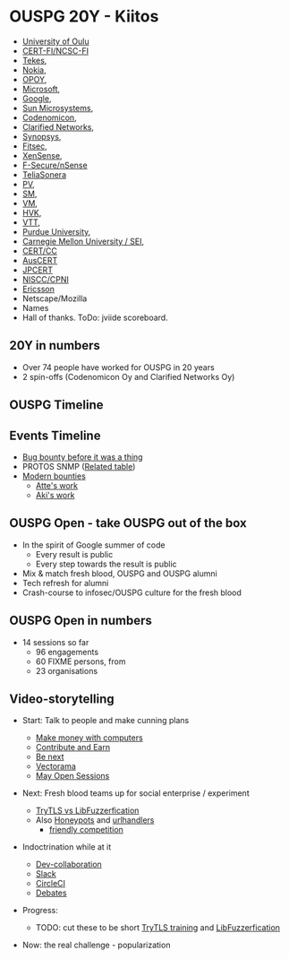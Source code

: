 # OUSPG 20Y - Kiitos

* [University of Oulu](https//www.oulu.fi/yliopisto/)
* [CERT-FI/NCSC-FI](https://www.viestintavirasto.fi/en/cybersecurity.html)
* [Tekes](https://www.tekes.fi/),
* [Nokia](https://www.nokia.com/),
* [OPOY](https://www.dna.fi/),
* [Microsoft](https://www.microsoft.com/),
* [Google](https://www.google.com/),
* [Sun Microsystems](https://www.oracle.com/sun),
* [Codenomicon](http://www.codenomicon.com),
* [Clarified Networks](https://www.clarifiednetworks.com),
* [Synopsys](http://www.synopsys.com/home.aspx),
* [Fitsec](https://www.fitsec.com),
* [XenSense](https://www.xensense.com),
* [F-Secure/nSense](https://www.f-secure.com/)
* [TeliaSonera](http://www.teliacompany.com/)
* [PV](https://www.mil.fi/),
* [SM](https://intermin.fi),
* [VM](https://vm.fi/),
* [HVK](http://www.nesa.fi/),
* [VTT](http://www.vtt.fi),
* [Purdue University](https://www.cs.purdue.edu/),
* [Carnegie Mellon University / SEI](https://www.sei.cmu.edu/),
* [CERT/CC](https://cert.org)
* [AusCERT](https://www.auscert.org.au/)
* [JPCERT](https://www.jpcert.or.jp/english/)
* [NISCC/CPNI](http://www.cpni.gov.uk/)
* [Ericsson](https://www.ericsson.com/)
* Netscape/Mozilla
* Names
* Hall of thanks. ToDo: jviide scoreboard.

## 20Y in numbers

* Over 74 people have worked for OUSPG in 20 years
* 2 spin-offs (Codenomicon Oy and Clarified Networks Oy)

## OUSPG Timeline

## Events Timeline

* [Bug bounty before it was a thing](bugbounty.png)
* PROTOS SNMP ([Related table](thetable.png))
* [Modern bounties](modern-bounties.png)
  * [Atte's work](http://image.slidesharecdn.com/attekettunen44con-attekett-slides-updated-131218130729-phpapp01/95/44con-2013-browser-bug-hunting-memoirs-of-a-last-man-standing-atte-kettunen-2-638.jpg?cb=1387372216)
  * [Aki's work](security-hall-of-fame.png)

## OUSPG Open - take OUSPG out of the box

* In the spirit of Google summer of code
  * Every result is public
  * Every step towards the result is public
* Mix & match fresh blood, OUSPG and OUSPG alumni
* Tech refresh for alumni
* Crash-course to infosec/OUSPG culture for the fresh blood

## OUSPG Open in numbers

* 14 sessions so far
  * 96 engagements
  * 60 FIXME persons, from
  * 23 organisations

## Video-storytelling

* Start: Talk to people and make cunning plans
  * [Make money with computers](https://www.youtube.com/watch?v=xucgT9BBzIE)
  * [Contribute and Earn](https://www.youtube.com/watch?v=ThK2q9f8U5E)
  * [Be next](https://youtu.be/RScnahkajKw?list=PL1fscFAejNoDGRgJVMrv_jzWny1T1SaDP)
  * [Vectorama](https://youtu.be/W3yh01klbLA)
  * [May Open Sessions](https://www.youtube.com/watch?v=XBs6Q_rcgoc)

* Next: Fresh blood teams up for social enterprise / experiment
  * [TryTLS vs LibFuzzerfication](https://www.youtube.com/watch?v=YYGVykWtk2s)
  * Also [Honeypots](https://github.com/ouspg/honeypots) and [urlhandlers](https://github.com/ouspg/urlhandlers)
    * [friendly competition](cowrie-docker.png)
* Indoctrination while at it
  * [Dev-collaboration](dev-collab.png)
  * [Slack](slack-coaching.png)
  * [CircleCI](circl.png)
  * [Debates](http://slides.com/evilon/debates#/)
* Progress:
  * TODO: cut these to be short [TryTLS training](https://www.youtube.com/watch?v=85EO61l2Oa4) and
 [LibFuzzerfication](https://www.youtube.com/watch?v=B46AMry7lHs)
* Now: the real challenge - popularization
